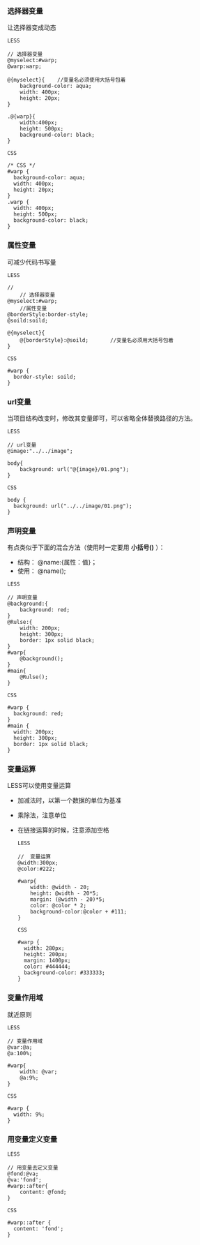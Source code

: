 ### 选择器变量

让选择器变成动态

`LESS`

```
// 选择器变量
@myselect:#warp;
@warp:warp;

@{myselect}{    //变量名必须使用大括号包着
    background-color: aqua;
    width: 400px;
    height: 20px;
}

.@{warp}{
    width:400px;
    height: 500px;
    background-color: black;
}
```

`CSS`

```
/* CSS */
#warp {
  background-color: aqua;
  width: 400px;
  height: 20px;
}
.warp {
  width: 400px;
  height: 500px;
  background-color: black;
}

```



### 属性变量

可减少代码书写量

`LESS`

```
// 
    // 选择器变量
@myselect:#warp;    
    //属性变量
@borderStyle:border-style;
@soild:soild;

@{myselect}{
    @{borderStyle}:@soild;		 //变量名必须用大括号包着
}

```

`CSS`

```
#warp {
  border-style: soild;
}
```



### url变量

当项目结构改变时，修改其变量即可，可以省略全体替换路径的方法。

`LESS`

```
// url变量
@image:"../../image";

body{
    background: url("@{image}/01.png");
}
```

`CSS`

```
body {
  background: url("../../image/01.png");
}
```



### 声明变量

有点类似于下面的混合方法（使用时一定要用 **小括号()**  ）：

- 结构： @name:{属性：值}；
- 使用： @name();

`LESS`

```
// 声明变量
@background:{
    background: red;
}
@Rulse:{
    width: 200px;
    height: 300px;
    border: 1px solid black;
}
#warp{
    @background();
}
#main{
    @Rulse();
}
```

`CSS`

```
#warp {
  background: red;
}
#main {
  width: 200px;
  height: 300px;
  border: 1px solid black;
}
```



### 变量运算

LESS可以使用变量运算

- 加减法时，以第一个数据的单位为基准

- 乘除法，注意单位

- 在链接运算的时候，注意添加空格

  `LESS`

  ```
  //  变量运算
  @width:300px;
  @color:#222;
  
  #warp{
      width: @width - 20;
      height: @width - 20*5;
      margin: (@width - 20)*5;
      color: @color * 2;
      background-color:@color + #111;
  }
  ```

  `CSS`

  ```
  #warp {
    width: 280px;
    height: 200px;
    margin: 1400px;
    color: #444444;
    background-color: #333333;
  }
  ```



### 变量作用域

就近原则

`LESS`

```
// 变量作用域
@var:@a;
@a:100%;

#warp{
    width: @var;
    @a:9%;
}
```

`CSS`

```
#warp {
  width: 9%;
}
```



### 用变量定义变量

`LESS`

```
// 用变量去定义变量
@fond:@va;
@va:'fond';
#warp::after{
    content: @fond;
}
```

`CSS`

```
#warp::after {
  content: 'fond';
}
```

